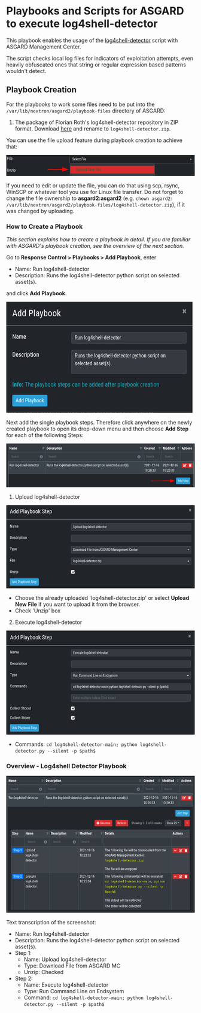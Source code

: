 # Playbooks and Scripts for ASGARD to execute log4shell-detector
This playbook enables the usage of the [log4shell-detector](https://github.com/Neo23x0/log4shell-detector) script with ASGARD Management Center.

The script checks local log files for indicators of exploitation attempts, even heavily obfuscated ones that string or regular expression based patterns wouldn't detect.

## Playbook Creation
For the playbooks to work some files need to be put into the `/var/lib/nextron/asgard2/playbook-files` directory of ASGARD:

1. The package of Florian Roth's log4shell-detector repository in ZIP format. Download [here](https://github.com/Neo23x0/log4shell-detector) and rename to `log4shell-detector.zip`.

You can use the file upload feature during playbook creation to achieve that:

![01.png](img/01.png)

If you need to edit or update the file, you can do that using scp, rsync, WinSCP or whatever tool you use for Linux file transfer. Do not forget to change the file ownership to **asgard2:asgard2**
(e.g. `chown asgard2: /var/lib/nextron/asgard2/playbook-files/log4shell-detector.zip`), if it was changed by uploading.


### How to Create a Playbook
*This section explains how to create a playbook in detail. If you are familiar with ASGARD's playbook creation, see the overview of the next section.*

Go to **Response Control > Playbooks > Add Playbook**, enter
* Name: Run log4shell-detector
* Description: Runs the log4shell-detector python script on selected asset(s).

and click **Add Playbook**.

![02.png](img/02.png)

Next add the single playbook steps. Therefore click anywhere on the newly created playbook to open its drop-down menu and then choose **Add Step** for each of the following Steps:

![03.png](img/03.png)

1. Upload log4shell-detector

![04.png](img/04.png)

- Choose the already uploaded 'log4shell-detector.zip' or select **Upload New File** if you want to upload it from the browser.
- Check 'Unzip' box

2. Execute log4shell-detector

![05.png](img/05.png)

- Commands: `cd log4shell-detector-main; python log4shell-detector.py --silent -p $path$`
    

### Overview - Log4shell Detector Playbook

![06.png](img/06.png)

Text transcription of the screenshot:
* Name: Run log4shell-detector
* Description: Runs the log4shell-detector python script on selected asset(s).
* Step 1:
	* Name: Upload log4shell-detector
    * Type: Download File from ASGARD MC
    * Unzip: Checked
* Step 2:
	* Name: Execute log4shell-detector
    * Type: Run Command Line on Endsystem
    * Command: `cd log4shell-detector-main; python log4shell-detector.py --silent -p $path$`
